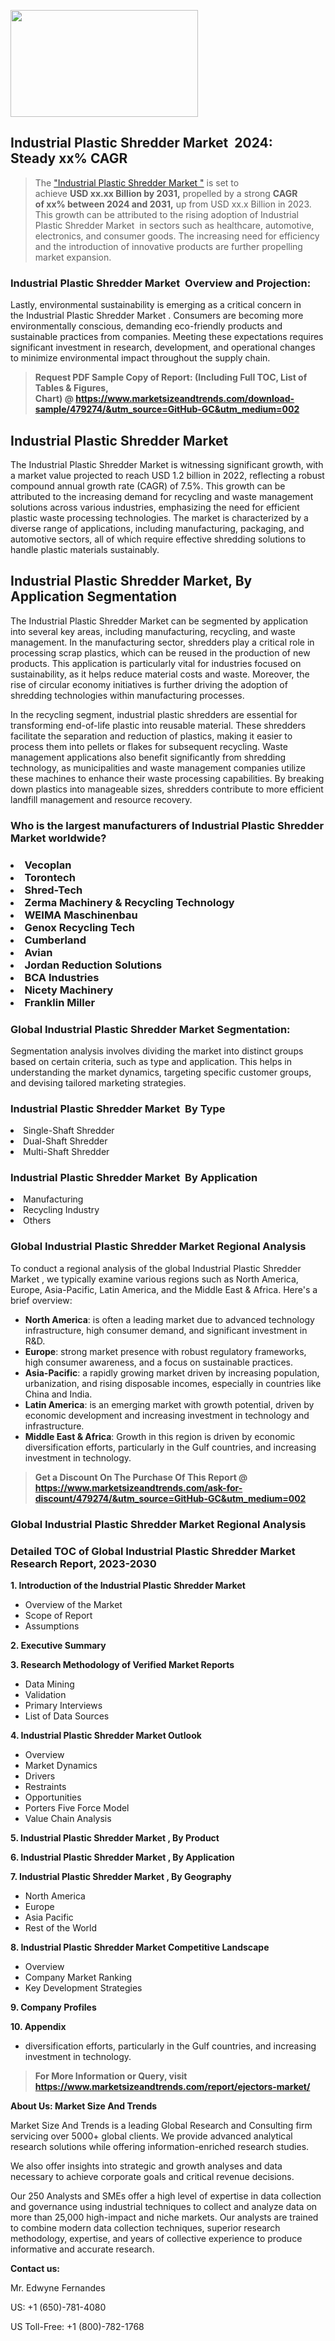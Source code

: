<p><img class="alignnone size-medium wp-image-20088" src="https://ffe5etoiles.com/wp-content/uploads/2024/12/MST1-300x171.png" alt="" width="300" height="171" /></p><h2 id="ember46" class="ember-view reader-text-block__heading-2">Industrial Plastic Shredder Market &nbsp;2024: Steady&nbsp;xx% CAGR</h2><blockquote id="ember47" class="ember-view reader-text-block__blockquote">The&nbsp;<a class="app-aware-link " href="https://www.marketsizeandtrends.com/download-sample/479274/&utm_source=GitHub-GC&utm_medium=002" target="_blank" data-test-app-aware-link="">"Industrial Plastic Shredder Market "</a>&nbsp;is set to achieve&nbsp;<strong>USD&nbsp;xx.xx&nbsp;Billion by 2031,</strong>&nbsp;propelled by a strong&nbsp;<strong>CAGR of&nbsp;xx% between 2024 and 2031,</strong>&nbsp;up from USD xx.x Billion in 2023. This growth can be attributed to the rising adoption of&nbsp;Industrial Plastic Shredder Market &nbsp;in sectors such as healthcare, automotive, electronics, and consumer goods. The increasing need for efficiency and the introduction of innovative products are further propelling market expansion.</blockquote><h3 id="ember48" class="ember-view reader-text-block__heading-3">Industrial Plastic Shredder Market &nbsp;Overview and Projection:</h3><p id="ember49" class="ember-view reader-text-block__paragraph">Lastly, environmental sustainability is emerging as a critical concern in the&nbsp;Industrial Plastic Shredder Market . Consumers are becoming more environmentally conscious, demanding eco-friendly products and sustainable practices from companies. Meeting these expectations requires significant investment in research, development, and operational changes to minimize environmental impact throughout the supply chain.</p><blockquote id="ember50" class="ember-view reader-text-block__blockquote"><strong>Request PDF Sample Copy of Report: (Including Full TOC, List of Tables &amp; Figures, Chart)&nbsp;@&nbsp;<strong><a href="https://www.marketsizeandtrends.com/download-sample/479274/&utm_source=GitHub-GC&utm_medium=002" target="_blank">https://www.marketsizeandtrends.com/download-sample/479274/&utm_source=GitHub-GC&utm_medium=002</a></strong></strong></blockquote><h3 class=""> <h2>Industrial Plastic Shredder Market</h2><p>The Industrial Plastic Shredder Market is witnessing significant growth, with a market value projected to reach USD 1.2 billion in 2022, reflecting a robust compound annual growth rate (CAGR) of 7.5%. This growth can be attributed to the increasing demand for recycling and waste management solutions across various industries, emphasizing the need for efficient plastic waste processing technologies. The market is characterized by a diverse range of applications, including manufacturing, packaging, and automotive sectors, all of which require effective shredding solutions to handle plastic materials sustainably.</p><h2>Industrial Plastic Shredder Market, By Application Segmentation</h2><p>The Industrial Plastic Shredder Market can be segmented by application into several key areas, including manufacturing, recycling, and waste management. In the manufacturing sector, shredders play a critical role in processing scrap plastics, which can be reused in the production of new products. This application is particularly vital for industries focused on sustainability, as it helps reduce material costs and waste. Moreover, the rise of circular economy initiatives is further driving the adoption of shredding technologies within manufacturing processes.</p><p>In the recycling segment, industrial plastic shredders are essential for transforming end-of-life plastic into reusable material. These shredders facilitate the separation and reduction of plastics, making it easier to process them into pellets or flakes for subsequent recycling. Waste management applications also benefit significantly from shredding technology, as municipalities and waste management companies utilize these machines to enhance their waste processing capabilities. By breaking down plastics into manageable sizes, shredders contribute to more efficient landfill management and resource recovery.</p></h3><h3 id="" class="">Who is the largest manufacturers of&nbsp;Industrial Plastic Shredder Market worldwide?</h3><h3 class=""></Li><Li>Vecoplan</Li><Li> Torontech</Li><Li> Shred-Tech</Li><Li> Zerma Machinery & Recycling Technology</Li><Li> WEIMA Maschinenbau</Li><Li> Genox Recycling Tech</Li><Li> Cumberland</Li><Li> Avian</Li><Li> Jordan Reduction Solutions</Li><Li> BCA Industries</Li><Li> Nicety Machinery</Li><Li> Franklin Miller</h3><h3 id="ember53" class="ember-view reader-text-block__heading-3">Global&nbsp;Industrial Plastic Shredder Market Segmentation:</h3><p id="ember54" class="ember-view reader-text-block__paragraph">Segmentation analysis involves dividing the market into distinct groups based on certain criteria, such as type and application. This helps in understanding the market dynamics, targeting specific customer groups, and devising tailored marketing strategies.</p><h3 id="" class="">Industrial Plastic Shredder Market &nbsp;By Type</h3><p></Li><Li>Single-Shaft Shredder</Li><Li> Dual-Shaft Shredder</Li><Li> Multi-Shaft Shredder</p><h3 id="" class="">Industrial Plastic Shredder Market &nbsp;By Application</h3><p class=""></Li><Li>Manufacturing</Li><Li> Recycling Industry</Li><Li> Others</p><h3 id="ember62" class="ember-view reader-text-block__heading-3">Global Industrial Plastic Shredder Market Regional Analysis</h3><p id="ember63" class="ember-view reader-text-block__paragraph">To conduct a regional analysis of the global Industrial Plastic Shredder Market , we typically examine various regions such as North America, Europe, Asia-Pacific, Latin America, and the Middle East &amp; Africa. Here's a brief overview:</p><ul><li><strong>North America</strong>: is often a leading market due to advanced technology infrastructure, high consumer demand, and significant investment in R&amp;D.</li><li><strong>Europe</strong>: strong market presence with robust regulatory frameworks, high consumer awareness, and a focus on sustainable practices.</li><li><strong>Asia-Pacific</strong>: a rapidly growing market driven by increasing population, urbanization, and rising disposable incomes, especially in countries like China and India.</li><li><strong>Latin America</strong>: is an emerging market with growth potential, driven by economic development and increasing investment in technology and infrastructure.</li><li><strong>Middle East &amp; Africa</strong>: Growth in this region is driven by economic diversification efforts, particularly in the Gulf countries, and increasing investment in technology.</li></ul><blockquote id="ember61" class="ember-view reader-text-block__blockquote"><strong>Get a Discount On The Purchase Of This Report @ <strong><a href="https://html-cleaner.com/" target="">https://www.marketsizeandtrends.com/ask-for-discount/479274/&utm_source=GitHub-GC&utm_medium=002</a></strong></strong></blockquote><h3 id="ember62" class="ember-view reader-text-block__heading-3">Global Industrial Plastic Shredder Market Regional Analysis</h3><h3 id="" class="">Detailed TOC of Global Industrial Plastic Shredder Market Research Report, 2023-2030</h3><p id="" class=""><strong>1. Introduction of the Industrial Plastic Shredder Market </strong></p><ul><li>Overview of the Market</li><li>Scope of Report</li><li>Assumptions</li></ul><p id="" class=""><strong>2. Executive Summary</strong></p><p id="" class=""><strong>3. Research Methodology of Verified Market Reports</strong></p><ul><li>Data Mining</li><li>Validation</li><li>Primary Interviews</li><li>List of Data Sources</li></ul><p id="" class=""><strong>4. Industrial Plastic Shredder Market Outlook</strong></p><ul><li>Overview</li><li>Market Dynamics</li><li>Drivers</li><li>Restraints</li><li>Opportunities</li><li>Porters Five Force Model</li><li>Value Chain Analysis</li></ul><p id="" class=""><strong>5. Industrial Plastic Shredder Market , By Product</strong></p><p id="" class=""><strong>6. Industrial Plastic Shredder Market , By Application</strong></p><p id="" class=""><strong>7. Industrial Plastic Shredder Market , By Geography</strong></p><ul><li>North America</li><li>Europe</li><li>Asia Pacific</li><li>Rest of the World</li></ul><p id="" class=""><strong>8. Industrial Plastic Shredder Market Competitive Landscape</strong></p><ul><li>Overview</li><li>Company Market Ranking</li><li>Key Development Strategies</li></ul><p id="" class=""><strong>9. Company Profiles</strong></p><p id="" class=""><strong>10. Appendix</strong></p><ul><li>diversification efforts, particularly in the Gulf countries, and increasing investment in technology.</li></ul><blockquote id="ember65" class="ember-view reader-text-block__blockquote"><strong>For More Information or Query, visit <strong><strong><a href="https://html-cleaner.com/" target="">https://www.marketsizeandtrends.com/report/ejectors-market/</a></strong></strong></strong></blockquote><p id="" class=""><strong>About Us: Market Size And Trends</strong></p><p id="" class="">Market Size And Trends is a leading Global Research and Consulting firm servicing over 5000+ global clients. We provide advanced analytical research solutions while offering information-enriched research studies.</p><p id="" class="">We also offer insights into strategic and growth analyses and data necessary to achieve corporate goals and critical revenue decisions.</p><p id="" class="">Our 250 Analysts and SMEs offer a high level of expertise in data collection and governance using industrial techniques to collect and analyze data on more than 25,000 high-impact and niche markets. Our analysts are trained to combine modern data collection techniques, superior research methodology, expertise, and years of collective experience to produce informative and accurate research.</p><p id="" class=""><strong>Contact us:</strong></p><p id="" class="">Mr. Edwyne Fernandes</p><p id="" class="">US: +1 (650)-781-4080</p><p id="" class="">US Toll-Free: +1 (800)-782-1768</p>
